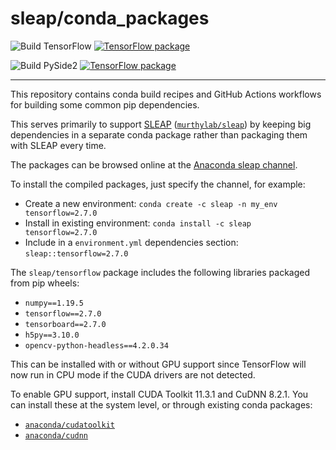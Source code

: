 # sleap/conda_packages

![Build TensorFlow](https://github.com/talmo/conda_packages/workflows/Build%20TensorFlow/badge.svg) [![TensorFlow package](https://anaconda.org/sleap/tensorflow/badges/platforms.svg)](https://anaconda.org/sleap/tensorflow)

![Build PySide2](https://github.com/talmo/conda_packages/workflows/Build%20PySide2/badge.svg) [![TensorFlow package](https://anaconda.org/sleap/pyside2/badges/platforms.svg)](https://anaconda.org/sleap/pyside2)

---

This repository contains conda build recipes and GitHub Actions workflows for building some common pip dependencies.

This serves primarily to support [SLEAP](https://sleap.ai) ([`murthylab/sleap`](https://github.com/murthylab/sleap)) by keeping big dependencies in a separate conda package rather than packaging them with SLEAP every time.

The packages can be browsed online at the [Anaconda sleap channel](https://anaconda.org/sleap/repo).

To install the compiled packages, just specify the channel, for example:

- Create a new environment: `conda create -c sleap -n my_env tensorflow=2.7.0`
- Install in existing environment: `conda install -c sleap tensorflow=2.7.0`
- Include in a `environment.yml` dependencies section: `sleap::tensorflow=2.7.0`

The `sleap/tensorflow` package includes the following libraries packaged from pip wheels:
- `numpy==1.19.5`
- `tensorflow==2.7.0`
- `tensorboard==2.7.0`
- `h5py==3.10.0`
- `opencv-python-headless==4.2.0.34`

This can be installed with or without GPU support since TensorFlow will now run in CPU mode if the CUDA drivers are not detected.

To enable GPU support, install CUDA Toolkit 11.3.1 and CuDNN 8.2.1. You can install these at the system level, or through existing conda packages:
- [`anaconda/cudatoolkit`](https://anaconda.org/anaconda/cudatoolkit)
- [`anaconda/cudnn`](https://anaconda.org/anaconda/cudnn)
